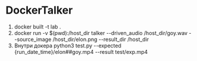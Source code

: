 # DockerTalker


1) docker built -t lab .
2) docker run -v  $(pwd):/host_dir talker --driven_audio /host_dir/goy.wav --source_image /host_dir/elon.png --result_dir /host_dir
3) Внутри докера python3 test.py --expected {run_date_time}/elon##goy.mp4 --result test/exp.mp4
